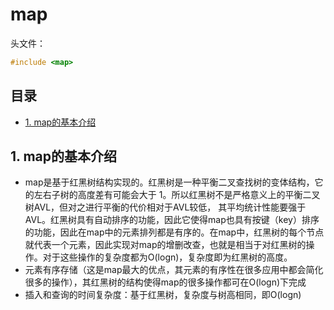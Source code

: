 # map
头文件：
```cpp
#include <map>
```
## 目录
 - [1. map的基本介绍](#1-map的基本介绍)

## 1. map的基本介绍
 - map是基于红黑树结构实现的。红黑树是一种平衡二叉查找树的变体结构，它的左右子树的高度差有可能会大于 1。所以红黑树不是严格意义上的平衡二叉树AVL，但对之进行平衡的代价相对于AVL较低， 其平均统计性能要强于AVL。红黑树具有自动排序的功能，因此它使得map也具有按键（key）排序的功能，因此在map中的元素排列都是有序的。在map中，红黑树的每个节点就代表一个元素，因此实现对map的增删改查，也就是相当于对红黑树的操作。对于这些操作的复杂度都为O(logn)，复杂度即为红黑树的高度。
 - 元素有序存储（这是map最大的优点，其元素的有序性在很多应用中都会简化很多的操作），其红黑树的结构使得map的很多操作都可在O(logn)下完成
 - 插入和查询的时间复杂度：基于红黑树，复杂度与树高相同，即O(logn)
    

